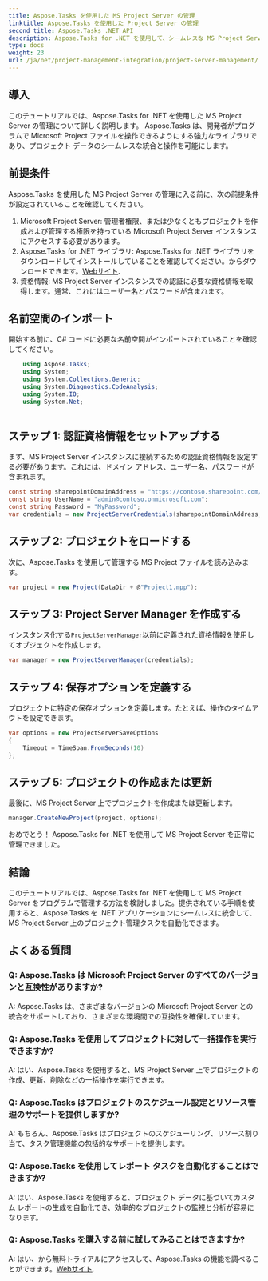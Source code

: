 ```yaml
---
title: Aspose.Tasks を使用した MS Project Server の管理
linktitle: Aspose.Tasks を使用した Project Server の管理
second_title: Aspose.Tasks .NET API
description: Aspose.Tasks for .NET を使用して、シームレスな MS Project Server 管理を実現します。プロジェクトのタスクを簡単に自動化します。
type: docs
weight: 23
url: /ja/net/project-management-integration/project-server-management/
---
```

## 導入
このチュートリアルでは、Aspose.Tasks for .NET を使用した MS Project Server の管理について詳しく説明します。 Aspose.Tasks は、開発者がプログラムで Microsoft Project ファイルを操作できるようにする強力なライブラリであり、プロジェクト データのシームレスな統合と操作を可能にします。
## 前提条件
Aspose.Tasks を使用した MS Project Server の管理に入る前に、次の前提条件が設定されていることを確認してください。
1. Microsoft Project Server: 管理者権限、または少なくともプロジェクトを作成および管理する権限を持っている Microsoft Project Server インスタンスにアクセスする必要があります。
2.  Aspose.Tasks for .NET ライブラリ: Aspose.Tasks for .NET ライブラリをダウンロードしてインストールしていることを確認してください。からダウンロードできます。[Webサイト](https://releases.aspose.com/tasks/net/).
3. 資格情報: MS Project Server インスタンスでの認証に必要な資格情報を取得します。通常、これにはユーザー名とパスワードが含まれます。
## 名前空間のインポート
開始する前に、C# コードに必要な名前空間がインポートされていることを確認してください。
```csharp
    using Aspose.Tasks;
    using System;
    using System.Collections.Generic;
    using System.Diagnostics.CodeAnalysis;
    using System.IO;
    using System.Net;
    
```
## ステップ 1: 認証資格情報をセットアップする
まず、MS Project Server インスタンスに接続するための認証資格情報を設定する必要があります。これには、ドメイン アドレス、ユーザー名、パスワードが含まれます。
```csharp
const string sharepointDomainAddress = "https://contoso.sharepoint.com/sites/pwa";
const string UserName = "admin@contoso.onmicrosoft.com";
const string Password = "MyPassword";
var credentials = new ProjectServerCredentials(sharepointDomainAddress, UserName, Password);
```
## ステップ 2: プロジェクトをロードする
次に、Aspose.Tasks を使用して管理する MS Project ファイルを読み込みます。
```csharp
var project = new Project(DataDir + @"Project1.mpp");
```
## ステップ 3: Project Server Manager を作成する
インスタンス化する`ProjectServerManager`以前に定義された資格情報を使用してオブジェクトを作成します。
```csharp
var manager = new ProjectServerManager(credentials);
```
## ステップ 4: 保存オプションを定義する
プロジェクトに特定の保存オプションを定義します。たとえば、操作のタイムアウトを設定できます。
```csharp
var options = new ProjectServerSaveOptions
{
    Timeout = TimeSpan.FromSeconds(10)
};
```
## ステップ 5: プロジェクトの作成または更新
最後に、MS Project Server 上でプロジェクトを作成または更新します。
```csharp
manager.CreateNewProject(project, options);
```
おめでとう！ Aspose.Tasks for .NET を使用して MS Project Server を正常に管理できました。

## 結論
このチュートリアルでは、Aspose.Tasks for .NET を使用して MS Project Server をプログラムで管理する方法を検討しました。提供されている手順を使用すると、Aspose.Tasks を .NET アプリケーションにシームレスに統合して、MS Project Server 上のプロジェクト管理タスクを自動化できます。
## よくある質問
### Q: Aspose.Tasks は Microsoft Project Server のすべてのバージョンと互換性がありますか?
A: Aspose.Tasks は、さまざまなバージョンの Microsoft Project Server との統合をサポートしており、さまざまな環境間での互換性を確保しています。
### Q: Aspose.Tasks を使用してプロジェクトに対して一括操作を実行できますか?
A: はい、Aspose.Tasks を使用すると、MS Project Server 上でプロジェクトの作成、更新、削除などの一括操作を実行できます。
### Q: Aspose.Tasks はプロジェクトのスケジュール設定とリソース管理のサポートを提供しますか?
A: もちろん、Aspose.Tasks はプロジェクトのスケジューリング、リソース割り当て、タスク管理機能の包括的なサポートを提供します。
### Q: Aspose.Tasks を使用してレポート タスクを自動化することはできますか?
A: はい、Aspose.Tasks を使用すると、プロジェクト データに基づいてカスタム レポートの生成を自動化でき、効率的なプロジェクトの監視と分析が容易になります。
### Q: Aspose.Tasks を購入する前に試してみることはできますか?
 A: はい、から無料トライアルにアクセスして、Aspose.Tasks の機能を調べることができます。[Webサイト](https://purchase.aspose.com/temporary-license/).